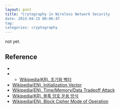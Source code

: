 ```yaml
---
layout: post
title: "Crytography in Wireless Network Security
date: 2015-04-15 00:06:47
tag: 
categories: cryptography
---
```


not yet.

## Reference ##
 - []()
 -  - [Wikipedia(KR). 초기화 벡터](http://ko.wikipedia.org/wiki/%EC%B4%88%EA%B8%B0%ED%99%94_%EB%B2%A1%ED%84%B0)
 - [Wikipedia(EN). Initialization Vector](http://en.wikipedia.org/wiki/Initialization_vector)
 - [Wikipedia(EN). Time/Memory/Data Tradeoff Attack](http://en.wikipedia.org/wiki/Time/memory/data_tradeoff_attack)
 - [Wikipedia(KR). 블록 암호 운용 방식](http://ko.wikipedia.org/wiki/%EB%B8%94%EB%A1%9D_%EC%95%94%ED%98%B8_%EC%9A%B4%EC%9A%A9_%EB%B0%A9%EC%8B%9D)
 - [Wikipedia(EN). Block Cipher Mode of Operation](http://en.wikipedia.org/wiki/Block_cipher_mode_of_operation)